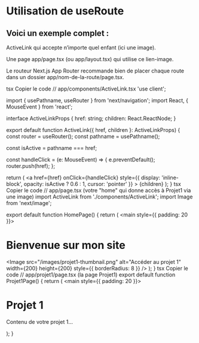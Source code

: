 # Utilisation de useRoute

## Voici un exemple complet :

ActiveLink qui accepte n’importe quel enfant (ici une image).

Une page app/page.tsx (ou app/layout.tsx) qui utilise ce lien-image.

Le routeur Next.js App Router recommande bien de placer chaque route dans un dossier app/nom-de-la-route/page.tsx.

tsx
Copier le code
// app/components/ActiveLink.tsx
'use client';

import { usePathname, useRouter } from 'next/navigation';
import React, { MouseEvent } from 'react';

interface ActiveLinkProps {
  href: string;
  children: React.ReactNode;
}

export default function ActiveLink({ href, children }: ActiveLinkProps) {
  const router = useRouter();
  const pathname = usePathname();

  const isActive = pathname === href;

  const handleClick = (e: MouseEvent<HTMLAnchorElement>) => {
    e.preventDefault();
    router.push(href);
  };

  return (
    <a
      href={href}
      onClick={handleClick}
      style={{
        display: 'inline-block',
        opacity: isActive ? 0.6 : 1,
        cursor: 'pointer'
      }}
    >
      {children}
    </a>
  );
}
tsx
Copier le code
// app/page.tsx  (votre "home" qui donne accès à Projet1 via une image)
import ActiveLink from './components/ActiveLink';
import Image from 'next/image';

export default function HomePage() {
  return (
    <main style={{ padding: 20 }}>
      <h1>Bienvenue sur mon site</h1>
      <ActiveLink href="/projet1">
        <Image
          src="/images/projet1-thumbnail.png"
          alt="Accéder au projet 1"
          width={200}
          height={200}
          style={{ borderRadius: 8 }}
        />
      </ActiveLink>
    </main>
  );
}
tsx
Copier le code
// app/projet1/page.tsx  (la page Projet1)
export default function Projet1Page() {
  return (
    <main style={{ padding: 20 }}>
      <h1>Projet 1</h1>
      <p>Contenu de votre projet 1…</p>
    </main>
  );
}